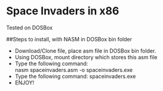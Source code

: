 # Space Invaders in x86

Tested on DOSBox

##Steps to install, with NASM in DOSBox bin folder
* Download/Clone file, place asm file in DOSBox bin folder.
* Using DOSBox, mount directory which stores this asm file
* Type the following command:	
	nasm spaceinvaders.asm -o spaceinvaders.exe
* Type the following command:
	spaceinvaders.exe
* ENJOY!
